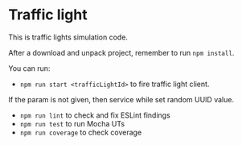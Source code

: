 # Traffic light
This is traffic lights simulation code.

After a download and unpack project, remember to run `npm install`.

You can run:
* `npm run start <trafficLightId>` to fire traffic light client. 

If the <trafficLightId> param is not given, then service while set random UUID value.

* `npm run lint` to check and fix ESLint findings
* `npm run test` to run Mocha UTs
* `npm run coverage` to check coverage

